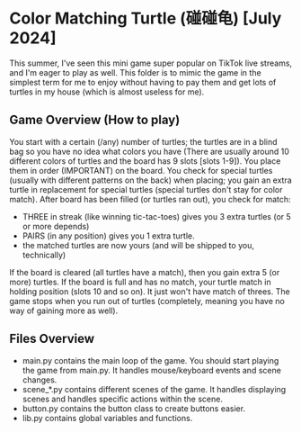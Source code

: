 # Color Matching Turtle (碰碰龟) [July 2024] 
This summer, I've seen this mini game super popular on TikTok live streams, and I'm eager to play as well. This folder is to mimic the game in the simplest term for me to enjoy without having to pay them and get lots of turtles in my house (which is almost useless for me). 

## Game Overview (How to play) 
You start with a certain (/any) number of turtles; the turtles are in a blind bag so you have no idea what colors you have (There are usually around 10 different colors of turtles and the board has 9 slots [slots 1-9]). You place them in order (IMPORTANT) on the board. You check for special turtles (usually with different patterns on the back) when placing; you gain an extra turtle in replacement for special turtles (special turtles don't stay for color match). After board has been filled (or turtles ran out), you check for match: 
- THREE in streak (like winning tic-tac-toes) gives you 3 extra turtles (or 5 or more depends)
- PAIRS (in any position) gives you 1 extra turtle. 
- the matched turtles are now yours (and will be shipped to you, technically) 

If the board is cleared (all turtles have a match), then you gain extra 5 (or more) turtles. If the board is full and has no match, your turtle match in holding position (slots 10 and so on). It just won't have match of threes. The game stops when you run out of turtles (completely, meaning you have no way of gaining more as well). 

## Files Overview 
- main.py contains the main loop of the game. You should start playing the game from main.py. It handles mouse/keyboard events and scene changes. 
- scene_*.py contains different scenes of the game. It handles displaying scenes and handles specific actions within the scene. 
- button.py contains the button class to create buttons easier. 
- lib.py contains global variables and functions. 
